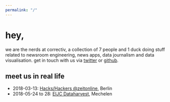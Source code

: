 ```yaml
---
permalink: "/"
---
```


# hey,

we are the nerds at correctiv, a collection of 7 people and 1 duck doing stuff related to newsroom engineering, news apps, data journalism and data visualisation.
get in touch with us via [twitter](https://twitter.com/correctiv_nerds) or [github](https://github.com/correctiv/).

## meet us in real life

- 2018-03-13: [Hacks/Hackers @zeitonline](https://www.meetup.com/de-DE/Hacks-Hackers-Berlin/events/248463389/), Berlin
- 2018-05-24 to 28: [EIJC Dataharvest](http://www.journalismfund.eu/dataharvest-conferences), Mechelen
